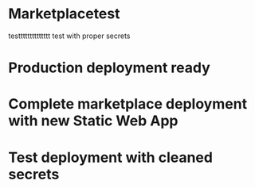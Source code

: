 # Marketplacetest
testttttttttttttt
test with proper secrets
# Production deployment ready
# Complete marketplace deployment with new Static Web App
# Test deployment with cleaned secrets
